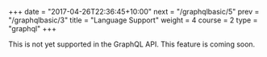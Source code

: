+++
date = "2017-04-26T22:36:45+10:00"
next = "/graphqlbasic/5"
prev = "/graphqlbasic/3"
title = "Language Support"
weight = 4
course = 2
type = "graphql"
+++

This is not yet supported in the GraphQL API. This feature is coming soon.
